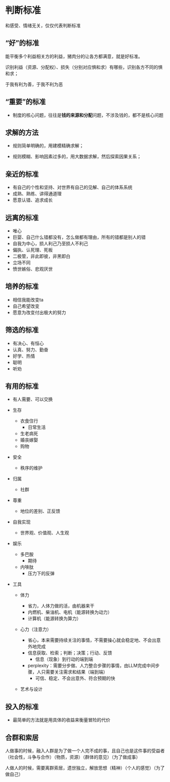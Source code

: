 # 判断标准

和感受、情绪无关，仅仅代表判断标准

## “好”的标准

能平衡多个利益相关方的利益，猪肉分的让各方都满意，就是好标准。

识别利益（资源、分配权）、损失（分别对应惧和求）有哪些，识别各方不同的惧和求；

于我有利为善，于我不利为恶



## “重要”的标准

- 制度的核心问题，往往是**钱的来源和分配**问题，不涉及钱的，都不是核心问题



## 求解的方法

- 规则简单明确的，用建模精确求解；

- 规则模糊、影响因素过多的，用大数据求解，然后探索因果关系；



## 亲近的标准

- 有自己的个性和坚持、对世界有自己的见解、自己的体系系统
- 成熟、熟练、讲得通道理
- 愿意认错、追求成长



## 远离的标准

- 唯心
- 巨婴、自己什么错都没有，怎么做都有理由，所有的错都是别人的错
- 自我为中心，损人利己乃至损人不利己
- 偏执、认死理、死板
- 二极管，非此即彼，非黑即白
- 立场不同
- 愤世嫉俗、悲观厌世



## 培养的标准

- 相信我能改变ta
- 自己希望改变
- 愿意为改变付出极大的努力



## 筛选的标准

- 有决心、有恒心
- 认真、努力、勤奋
- 好学、热情
- 聪明
- 听劝



## 有用的标准

- 有人需要、可以交换
- 生存
  - 衣食住行
    - 日常生活
  - 生老病死
  - 婚丧嫁娶
  - 购物
- 安全
  - 秩序的维护
- 归属
  - 社群
- 尊重
  - 地位的差别、正反馈
- 自我实现
  - 世界观、价值观、人生观
- 娱乐
  - 多巴胺
    - 期待
  - 内啡肽
    - 压力下的反弹
- 工具
  
  - 体力
    - 省力，人体力做的活，由机器来干
    - 内燃机、柴油机、电机（能源转换为动力）
    - 计算机（能源转换为算力）
  
  - 心力（注意力）
    - 省心，本来需要持续关注的事情，不需要操心就会稳定地、不会出意外地完成
    - 信息获取、检索；判断；决策；行动、反馈
      - 信息（现象）到行动的端到端
    - perplexity：需要分步做、人力整合步骤的事情，由LLM完成中间步骤，人只需要关注需求和结果（端到端）
      - 可信、稳定、不会出意外、符合预期的快
  
  
  - 艺术与设计



## 投入的标准

- 最简单的方法就是用具体的收益来衡量冒险的代价



## 合群和索居

人做事的时候，融入人群是为了做一个人完不成的事，且自己也是这件事的受益者（社会性，斗争与合作）（物质，资源）（群体的意见）（为了做成事）

人做人的时候，需要离群索居，遗世独立，解放思想（精神）（个人的感觉）（为了做自己）



